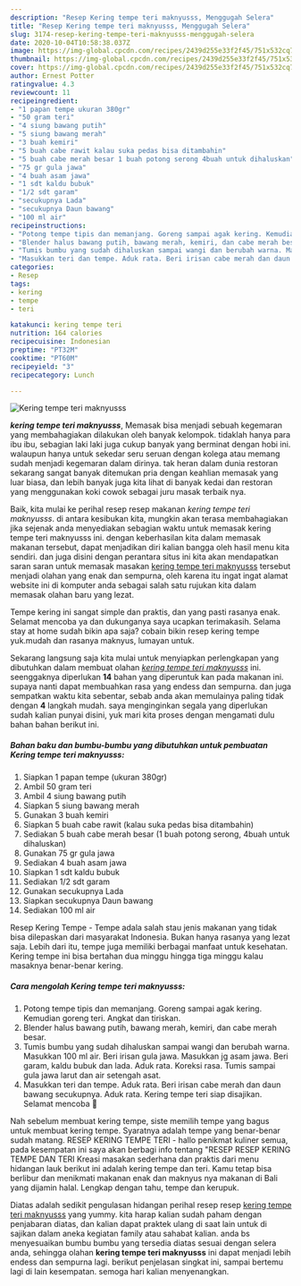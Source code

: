 ```yaml
---
description: "Resep Kering tempe teri maknyusss, Menggugah Selera"
title: "Resep Kering tempe teri maknyusss, Menggugah Selera"
slug: 3174-resep-kering-tempe-teri-maknyusss-menggugah-selera
date: 2020-10-04T10:58:38.037Z
image: https://img-global.cpcdn.com/recipes/2439d255e33f2f45/751x532cq70/kering-tempe-teri-maknyusss-foto-resep-utama.jpg
thumbnail: https://img-global.cpcdn.com/recipes/2439d255e33f2f45/751x532cq70/kering-tempe-teri-maknyusss-foto-resep-utama.jpg
cover: https://img-global.cpcdn.com/recipes/2439d255e33f2f45/751x532cq70/kering-tempe-teri-maknyusss-foto-resep-utama.jpg
author: Ernest Potter
ratingvalue: 4.3
reviewcount: 11
recipeingredient:
- "1 papan tempe ukuran 380gr"
- "50 gram teri"
- "4 siung bawang putih"
- "5 siung bawang merah"
- "3 buah kemiri"
- "5 buah cabe rawit kalau suka pedas bisa ditambahin"
- "5 buah cabe merah besar 1 buah potong serong 4buah untuk dihaluskan"
- "75 gr gula jawa"
- "4 buah asam jawa"
- "1 sdt kaldu bubuk"
- "1/2 sdt garam"
- "secukupnya Lada"
- "secukupnya Daun bawang"
- "100 ml air"
recipeinstructions:
- "Potong tempe tipis dan memanjang. Goreng sampai agak kering. Kemudian goreng teri. Angkat dan tiriskan."
- "Blender halus bawang putih, bawang merah, kemiri, dan cabe merah besar."
- "Tumis bumbu yang sudah dihaluskan sampai wangi dan berubah warna. Masukkan 100 ml air. Beri irisan gula jawa. Masukkan jg asam jawa. Beri garam, kaldu bubuk dan lada. Aduk rata. Koreksi rasa. Tumis sampai gula jawa larut dan air setengah asat."
- "Masukkan teri dan tempe. Aduk rata. Beri irisan cabe merah dan daun bawang secukupnya. Aduk rata. Kering tempe teri siap disajikan. Selamat mencoba 🤤"
categories:
- Resep
tags:
- kering
- tempe
- teri

katakunci: kering tempe teri 
nutrition: 164 calories
recipecuisine: Indonesian
preptime: "PT32M"
cooktime: "PT60M"
recipeyield: "3"
recipecategory: Lunch

---
```



![Kering tempe teri maknyusss](https://img-global.cpcdn.com/recipes/2439d255e33f2f45/751x532cq70/kering-tempe-teri-maknyusss-foto-resep-utama.jpg)

<b><i>kering tempe teri maknyusss</i></b>, Memasak bisa menjadi sebuah kegemaran yang membahagiakan dilakukan oleh banyak kelompok. tidaklah hanya para ibu ibu, sebagian laki laki juga cukup banyak yang berminat dengan hobi ini. walaupun hanya untuk sekedar seru seruan dengan kolega atau memang sudah menjadi kegemaran dalam dirinya. tak heran dalam dunia restoran sekarang sangat banyak ditemukan pria dengan keahlian memasak yang luar biasa, dan lebih banyak juga kita lihat di banyak kedai dan restoran yang menggunakan koki cowok sebagai juru masak terbaik nya.

Baik, kita mulai ke perihal resep resep makanan <i>kering tempe teri maknyusss</i>. di antara kesibukan kita, mungkin akan terasa membahagiakan jika sejenak anda menyediakan sebagian waktu untuk memasak kering tempe teri maknyusss ini. dengan keberhasilan kita dalam memasak makanan tersebut, dapat menjadikan diri kalian bangga oleh hasil menu kita sendiri. dan juga disini dengan perantara situs ini kita akan mendapatkan saran saran untuk memasak masakan <u>kering tempe teri maknyusss</u> tersebut menjadi olahan yang enak dan sempurna, oleh karena itu ingat ingat alamat website ini di komputer anda sebagai salah satu rujukan kita dalam memasak olahan baru yang lezat.

Tempe kering ini sangat simple dan praktis, dan yang pasti rasanya enak. Selamat mencoba ya dan dukunganya saya ucapkan terimakasih. Selama stay at home sudah bikin apa saja? cobain bikin resep kering tempe yuk.mudah dan rasanya maknyus, lumayan untuk.


Sekarang langsung saja kita mulai untuk menyiapkan perlengkapan yang dibutuhkan dalam membuat olahan <u><i>kering tempe teri maknyusss</i></u> ini. seenggaknya diperlukan <b>14</b> bahan yang diperuntuk kan pada makanan ini. supaya nanti dapat membuahkan rasa yang endess dan sempurna. dan juga sempatkan waktu kita sebentar, sebab anda akan memulainya paling tidak dengan <b>4</b> langkah mudah. saya menginginkan segala yang diperlukan sudah kalian punyai disini, yuk mari kita proses dengan mengamati dulu bahan bahan berikut ini.

<!--inarticleads1-->

##### Bahan baku dan bumbu-bumbu yang dibutuhkan untuk pembuatan Kering tempe teri maknyusss:

1. Siapkan 1 papan tempe (ukuran 380gr)
1. Ambil 50 gram teri
1. Ambil 4 siung bawang putih
1. Siapkan 5 siung bawang merah
1. Gunakan 3 buah kemiri
1. Siapkan 5 buah cabe rawit (kalau suka pedas bisa ditambahin)
1. Sediakan 5 buah cabe merah besar (1 buah potong serong, 4buah untuk dihaluskan)
1. Gunakan 75 gr gula jawa
1. Sediakan 4 buah asam jawa
1. Siapkan 1 sdt kaldu bubuk
1. Sediakan 1/2 sdt garam
1. Gunakan secukupnya Lada
1. Siapkan secukupnya Daun bawang
1. Sediakan 100 ml air


Resep Kering Tempe - Tempe adala salah stau jenis makanan yang tidak bisa dilepaskan dari masyarakat Indonesia. Bukan hanya rasanya yang lezat saja. Lebih dari itu, tempe juga memiliki berbagai manfaat untuk kesehatan. Kering tempe ini bisa bertahan dua minggu hingga tiga minggu kalau masaknya benar-benar kering. 

<!--inarticleads2-->

##### Cara mengolah Kering tempe teri maknyusss:

1. Potong tempe tipis dan memanjang. Goreng sampai agak kering. Kemudian goreng teri. Angkat dan tiriskan.
1. Blender halus bawang putih, bawang merah, kemiri, dan cabe merah besar.
1. Tumis bumbu yang sudah dihaluskan sampai wangi dan berubah warna. Masukkan 100 ml air. Beri irisan gula jawa. Masukkan jg asam jawa. Beri garam, kaldu bubuk dan lada. Aduk rata. Koreksi rasa. Tumis sampai gula jawa larut dan air setengah asat.
1. Masukkan teri dan tempe. Aduk rata. Beri irisan cabe merah dan daun bawang secukupnya. Aduk rata. Kering tempe teri siap disajikan. Selamat mencoba 🤤


Nah sebelum membuat kering tempe, siste memilih tempe yang bagus untuk membuat kering tempe. Syaratnya adalah tempe yang benar-benar sudah matang. RESEP KERING TEMPE TERI - hallo penikmat kuliner semua, pada kesempatan ini saya akan berbagi info tentang &#34;RESEP RESEP KERING TEMPE DAN TERI Kreasi masakan sederhana dan praktis dari menu hidangan lauk berikut ini adalah kering tempe dan teri. Kamu tetap bisa berlibur dan menikmati makanan enak dan maknyus nya makanan di Bali yang dijamin halal. Lengkap dengan tahu, tempe dan kerupuk. 

Diatas adalah sedikit pengulasan hidangan perihal resep resep <u>kering tempe teri maknyusss</u> yang yummy. kita harap kalian sudah paham dengan penjabaran diatas, dan kalian dapat praktek ulang di saat lain untuk di sajikan dalam aneka kegiatan family atau sahabat kalian. anda bs menyesuaikan bumbu bumbu yang tersedia diatas sesuai dengan selera anda, sehingga olahan <b>kering tempe teri maknyusss</b> ini dapat menjadi lebih endess dan sempurna lagi. berikut penjelasan singkat ini, sampai bertemu lagi di lain kesempatan. semoga hari kalian menyenangkan.
